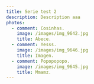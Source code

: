 ```yaml
---
title: Serie test 2
description: Description aaa
photos:
  - comment: Cosinhas.
    image: /images/img_9642.jpg
    title: Abece.
  - comment: Yesss.
    image: /images/img_9646.jpg
    title: Imagen.
  - comment: Popopopopo.
    image: /images/img_9645.jpg
    title: Mmamz.
---
```


